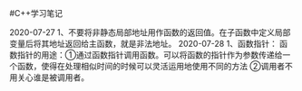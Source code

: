 #C++学习笔记

2020-07-27
1、不要将非静态局部地址用作函数的返回值。在子函数中定义局部变量后将其地址返回给主函数，就是非法地址。
2020-07-28
1、函数指针：
    函数指针的用途：①通过函数指针调用函数。可以将函数的指针作为参数传递给一个函数，使得在处理相似时间的时候可以灵活运用地使用不同的方法
                 ②调用者不用关心谁是被调用者。